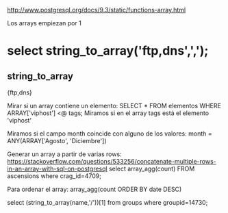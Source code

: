 http://www.postgresql.org/docs/9.3/static/functions-array.html

Los arrays empiezan por 1

# select string_to_array('ftp,dns',',');
 string_to_array
 -----------------
 {ftp,dns}


Mirar si un array contiene un elemento:
SELECT * FROM elementos WHERE ARRAY['viphost'] <@ tags;
Miramos si en el array tags está el elemento 'viphost'



Miramos si el campo month coincide con alguno de los valores:
month = ANY(ARRAY['Agosto', 'Diciembre'])



Generar un array a partir de varias rows:
https://stackoverflow.com/questions/533256/concatenate-multiple-rows-in-an-array-with-sql-on-postgresql
select array_agg(count) FROM ascensions where crag_id=4709;

Para ordenar el array:
array_agg(count ORDER BY date DESC)


select (string_to_array(name,'/'))[1] from groups where groupid=14730;
